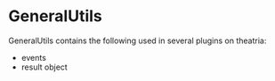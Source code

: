 # GeneralUtils

GeneralUtils contains the following used in several plugins on theatria:
- events
- result object